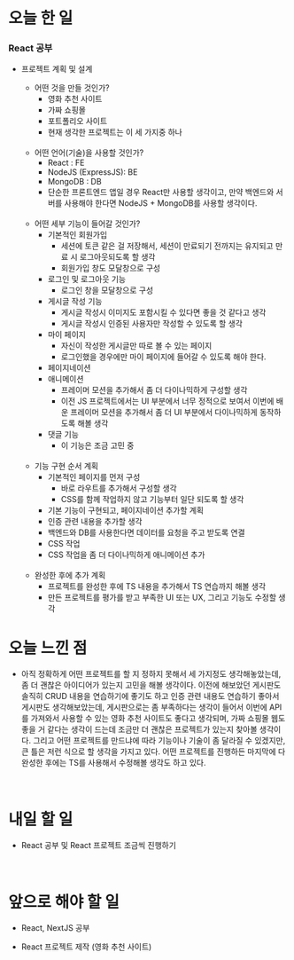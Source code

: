 # 오늘 한 일

### React 공부

- 프로젝트 계획 및 설계

  - 어떤 것을 만들 것인가?
    - 영화 추천 사이트
    - 가짜 쇼핑몰
    - 포트폴리오 사이트
    - 현재 생각한 프로젝트는 이 세 가지중 하나

  <br />

  - 어떤 언어(기술)을 사용할 것인가?
    - React : FE
    - NodeJS (ExpressJS): BE
    - MongoDB : DB
    - 단순한 프론트엔드 앱일 경우 React만 사용할 생각이고, 만약 백엔드와 서버를 사용해야 한다면 NodeJS + MongoDB를 사용할 생각이다.

  <br />

  - 어떤 세부 기능이 들어갈 것인가?
    - 기본적인 회원가입
      - 세션에 토큰 같은 걸 저장해서, 세션이 만료되기 전까지는 유지되고 만료 시 로그아웃되도록 할 생각
      - 회원가입 창도 모달창으로 구성
    - 로그인 및 로그아웃 기능
      - 로그인 창을 모달창으로 구성
    - 게시글 작성 기능
      - 게시글 작성시 이미지도 포함시킬 수 있다면 좋을 것 같다고 생각
      - 게시글 작성시 인증된 사용자만 작성할 수 있도록 할 생각
    - 마이 페이지
      - 자신이 작성한 게시글만 따로 볼 수 있는 페이지
      - 로그인했을 경우에만 마이 페이지에 들어갈 수 있도록 해야 한다.
    - 페이지네이션
    - 애니메이션
      - 프레이머 모션을 추가해서 좀 더 다이나믹하게 구성할 생각
      - 이전 JS 프로젝트에서는 UI 부분에서 너무 정적으로 보여서 이번에 배운 프레이머 모션을 추가해서 좀 더 UI 부분에서 다이나믹하게 동작하도록 해볼 생각
    - 댓글 기능
      - 이 기능은 조금 고민 중

  <br />

  - 기능 구현 순서 계획
    - 기본적인 페이지를 먼저 구성
      - 바로 라우트를 추가해서 구성할 생각
      - CSS를 함께 작업하지 않고 기능부터 일단 되도록 할 생각
    - 기본 기능이 구현되고, 페이지네이션 추가할 계획
    - 인증 관련 내용을 추가할 생각
    - 백엔드와 DB를 사용한다면 데이터를 요청을 주고 받도록 연결
    - CSS 작업
    - CSS 작업을 좀 더 다이나믹하게 애니메이션 추가

  <br />

  - 완성한 후에 추가 계획
    - 프로젝트를 완성한 후에 TS 내용을 추가해서 TS 연습까지 해볼 생각
    - 만든 프로젝트를 평가를 받고 부족한 UI 또는 UX, 그리고 기능도 수정할 생각

# 오늘 느낀 점

- 아직 정확하게 어떤 프로젝트를 할 지 정하지 못해서 세 가지정도 생각해놓았는데, 좀 더 괜찮은 아이디어가 있는지 고민을 해볼 생각이다. 이전에 해보았던 게시판도 솔직히 CRUD 내용을 연습하기에 좋기도 하고 인증 관련 내용도 연습하기 좋아서 게시판도 생각해보았는데, 게시판으로는 좀 부족하다는 생각이 들어서 이번에 API를 가져와서 사용할 수 있는 영화 추천 사이트도 좋다고 생각되며, 가짜 쇼핑몰 웹도 좋을 거 같다는 생각이 드는데 조금만 더 괜찮은 프로젝트가 있는지 찾아볼 생각이다. 그리고 어떤 프로젝트를 만드냐에 따라 기능이나 기술이 좀 달라질 수 있겠지만, 큰 틀은 저런 식으로 할 생각을 가지고 있다. 어떤 프로젝트를 진행하든 마지막에 다 완성한 후에는 TS를 사용해서 수정해볼 생각도 하고 있다.

<br />

# 내일 할 일

- React 공부 및 React 프로젝트 조금씩 진행하기

<br />

# 앞으로 해야 할 일

- React, NextJS 공부

- React 프로젝트 제작 (영화 추천 사이트)
